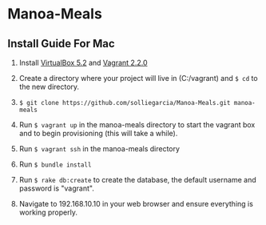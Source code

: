 # Manoa-Meals

## Install Guide For Mac

1. Install [VirtualBox 5.2](https://www.virtualbox.org/) and [Vagrant 2.2.0](https://www.vagrantup.com/downloads.html) 

2. Create a directory where your project will live in (C:/vagrant) and `$ cd` to the new directory.

3. `$ git clone https://github.com/solliegarcia/Manoa-Meals.git manoa-meals`

4. Run `$ vagrant up` in the manoa-meals directory to start the vagrant box and to begin provisioning (this will take a while).

5. Run `$ vagrant ssh` in the manoa-meals directory

6. Run `$ bundle install`

7. Run `$ rake db:create` to create the database, the default username and password is "vagrant".

8. Navigate to 192.168.10.10 in your web browser and ensure everything is working properly. 
